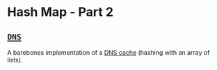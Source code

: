 # Hash Map - Part 2

## [`DNS`](Program.java)

A barebones implementation of a [DNS cache](https://en.wikipedia.org/wiki/Name_server#Caching_name_server) (hashing with an array of lists).
